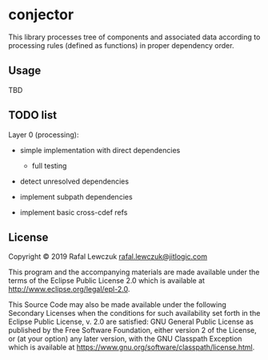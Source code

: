 # conjector

This library processes tree of components and associated data according to processing rules (defined as functions)
in proper dependency order. 

## Usage

TBD


## TODO list

Layer 0 (processing):

* simple implementation with direct dependencies

  * full testing

* detect unresolved dependencies

* implement subpath dependencies

* implement basic cross-cdef refs



## License

Copyright © 2019 Rafal Lewczuk <rafal.lewczuk@jitlogic.com>

This program and the accompanying materials are made available under the
terms of the Eclipse Public License 2.0 which is available at
http://www.eclipse.org/legal/epl-2.0.

This Source Code may also be made available under the following Secondary
Licenses when the conditions for such availability set forth in the Eclipse
Public License, v. 2.0 are satisfied: GNU General Public License as published by
the Free Software Foundation, either version 2 of the License, or (at your
option) any later version, with the GNU Classpath Exception which is available
at https://www.gnu.org/software/classpath/license.html.
